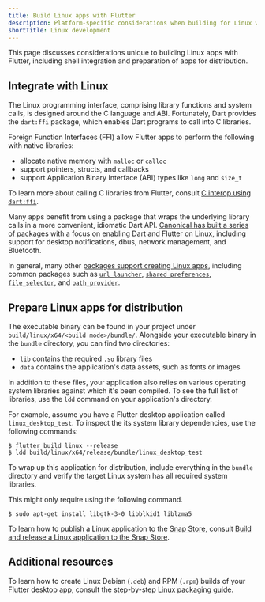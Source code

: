 ```yaml
---
title: Build Linux apps with Flutter
description: Platform-specific considerations when building for Linux with Flutter.
shortTitle: Linux development
---
```


This page discusses considerations unique to building
Linux apps with Flutter, including shell integration
and preparation of apps for distribution.

## Integrate with Linux

The Linux programming interface,
comprising library functions and system calls,
is designed around the C language and ABI.
Fortunately, Dart provides the `dart:ffi` package,
which enables Dart programs to call into C libraries.

Foreign Function Interfaces (FFI) allow Flutter apps to perform the
following with native libraries:

* allocate native memory with `malloc` or `calloc`
* support pointers, structs, and callbacks
* support Application Binary Interface (ABI) types like `long` and `size_t`

To learn more about calling C libraries from Flutter,
consult [C interop using `dart:ffi`][].

Many apps benefit from using a package that wraps the underlying library
calls in a more convenient, idiomatic Dart API.
[Canonical has built a series of packages][Canonical]
with a focus on enabling Dart and Flutter on Linux,
including support for desktop notifications,
dbus, network management, and Bluetooth.

In general, many other [packages support creating Linux apps][support-linux],
including common packages such as [`url_launcher`],
[`shared_preferences`], [`file_selector`], and [`path_provider`].

[C interop using `dart:ffi`]: {{site.dart-site}}/guides/libraries/c-interop
[Canonical]: {{site.pub}}/publishers/canonical.com/packages
[support-linux]: {{site.pub}}/packages?q=platform%3Alinux
[`url_launcher`]: {{site.pub-pkg}}/url_launcher
[`shared_preferences`]: {{site.pub-pkg}}/shared_preferences
[`file_selector`]: {{site.pub-pkg}}/file_selector
[`path_provider`]: {{site.pub-pkg}}/path_provider

## Prepare Linux apps for distribution

The executable binary can be found in your project under
`build/linux/x64/<build mode>/bundle/`.
Alongside your executable binary in the `bundle` directory,
you can find two directories:

* `lib` contains the required `.so` library files
* `data` contains the application's data assets, such as fonts or images

In addition to these files, your application also relies on various
operating system libraries against which it's been compiled.
To see the full list of libraries,
use the `ldd` command on your application's directory.

For example, assume you have a Flutter desktop application
called `linux_desktop_test`.
To inspect the its system library dependencies, use the following commands:

```console
$ flutter build linux --release
$ ldd build/linux/x64/release/bundle/linux_desktop_test
```

To wrap up this application for distribution,
include everything in the `bundle` directory
and verify the target Linux system has all required system libraries.

This might only require using the following command.

```console
$ sudo apt-get install libgtk-3-0 libblkid1 liblzma5
```

To learn how to publish a Linux application to the [Snap Store],
consult [Build and release a Linux application to the Snap Store][].

## Additional resources

To learn how to create Linux Debian (`.deb`) and RPM (`.rpm`)
builds of your Flutter desktop app,
consult the step-by-step [Linux packaging guide][linux_packaging_guide].

[Snap Store]: https://snapcraft.io/store
[Build and release a Linux application to the Snap Store]: /deployment/linux
[linux_packaging_guide]: https://medium.com/@fluttergems/packaging-and-distributing-flutter-desktop-apps-the-missing-guide-part-3-linux-24ef8d30a5b4
